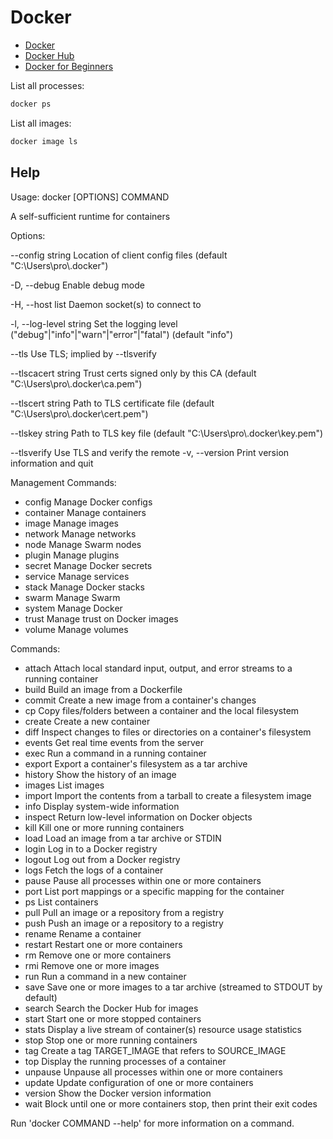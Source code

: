 # Docker

- <a target="_blank" href="https://www.docker.com/">Docker</a>
- <a target="_blank" href="https://hub.docker.com/">Docker Hub</a>
- <a target="_blank" href="https://docker-curriculum.com/">Docker for Beginners</a>

List all processes:
```cmd
docker ps
```

List all images:
```cmd
docker image ls
```

## Help

Usage:	docker [OPTIONS] COMMAND

A self-sufficient runtime for containers

Options:

--config string      Location of client config files (default
                    "C:\\Users\\pro\\.docker")

-D, --debug              Enable debug mode

-H, --host list          Daemon socket(s) to connect to

-l, --log-level string   Set the logging level
                    ("debug"|"info"|"warn"|"error"|"fatal")
                    (default "info")

--tls                Use TLS; implied by --tlsverify

--tlscacert string   Trust certs signed only by this CA (default
                    "C:\\Users\\pro\\.docker\\ca.pem")

--tlscert string     Path to TLS certificate file (default
                    "C:\\Users\\pro\\.docker\\cert.pem")

--tlskey string      Path to TLS key file (default
                    "C:\\Users\\pro\\.docker\\key.pem")

--tlsverify          Use TLS and verify the remote
-v, --version            Print version information and quit

Management Commands:
*  config      Manage Docker configs
*  container   Manage containers
*  image       Manage images
*  network     Manage networks
*  node        Manage Swarm nodes
*  plugin      Manage plugins
*  secret      Manage Docker secrets
*  service     Manage services
*  stack       Manage Docker stacks
*  swarm       Manage Swarm
*  system      Manage Docker
*  trust       Manage trust on Docker images
*  volume      Manage volumes

Commands:
*  attach      Attach local standard input, output, and error streams to a running container
*  build       Build an image from a Dockerfile
*  commit      Create a new image from a container's changes
*  cp          Copy files/folders between a container and the local filesystem
*  create      Create a new container
*  diff        Inspect changes to files or directories on a container's filesystem
*  events      Get real time events from the server
*  exec        Run a command in a running container
*  export      Export a container's filesystem as a tar archive
*  history     Show the history of an image
*  images      List images
*  import      Import the contents from a tarball to create a filesystem image
*  info        Display system-wide information
*  inspect     Return low-level information on Docker objects
*  kill        Kill one or more running containers
*  load        Load an image from a tar archive or STDIN
*  login       Log in to a Docker registry
*  logout      Log out from a Docker registry
*  logs        Fetch the logs of a container
*  pause       Pause all processes within one or more containers
*  port        List port mappings or a specific mapping for the container
*  ps          List containers
*  pull        Pull an image or a repository from a registry
*  push        Push an image or a repository to a registry
*  rename      Rename a container
*  restart     Restart one or more containers
*  rm          Remove one or more containers
*  rmi         Remove one or more images
*  run         Run a command in a new container
*  save        Save one or more images to a tar archive (streamed to STDOUT by default)
*  search      Search the Docker Hub for images
*  start       Start one or more stopped containers
*  stats       Display a live stream of container(s) resource usage statistics
*  stop        Stop one or more running containers
*  tag         Create a tag TARGET_IMAGE that refers to SOURCE_IMAGE
*  top         Display the running processes of a container
*  unpause     Unpause all processes within one or more containers
*  update      Update configuration of one or more containers
*  version     Show the Docker version information
*  wait        Block until one or more containers stop, then print their exit codes

Run 'docker COMMAND --help' for more information on a command.
